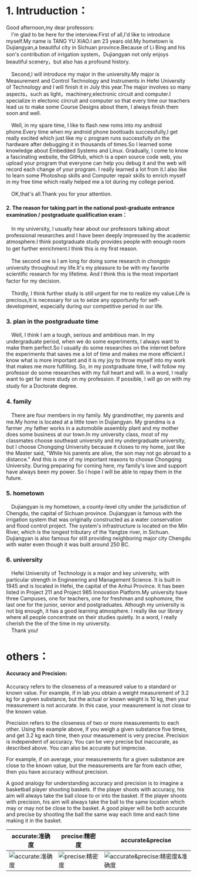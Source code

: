 # 1. Intruduction：
Good afternoon,my dear professors:  
　I'm glad to be here for the interview.First of all,I'd like to introduce myself.My name is TANG YU XIAO.I am 23 years old.My hometown is Dujiangyan,a beautiful city in Sichuan province.Because of Li Bing and his son's contribution of irrigation system，Dujiangyan not only enjoys beautiful scenery，but also has a profound history.  
 
 
　Second,I will introduce my major in the university.My major is Measurement and Control Technology and Instruments in Hefei University of Technology and I will finish it in July this year.The major involves so many aspects，such as light，machinery,electronic circuit and computer.I specialize in electonic circruit and computer so that every time our teachers lead us to make some Course Designs about them, I always finish them soon and well.  
 
 
　Well, in my spare time, I like to flash new roms into my android phone.Every time when my android phone bootloads successfully,I get really excited which just like my c program runs successfully on the hardware after debugging it in thousands of times.So I learned some knowledge about Embedded Systems and Linux. Gradually, I come to know a fascinating website, the GitHub, which is a open source code web, you upload your program that everyone can help you debug it and the web will record each change of your program. I really learned a lot from it.I also like to learn some Photoshop skills and Computer repair skills  to enrich myself in my free time which really helped me a lot during my college period.  
 
 
　OK,that's all.Thank you for your attention.

#### 2. The reason for taking part in the national post-graduate entrance examination / postgraduate qualification exam：
　In my university, I usually hear about our professors talking about professional researches and I have been deeply impressed by the academic atmosphere.I think postgraduate study provides people with enough room to get further enrichment.I think this is my first reason.
　
 
　The second one is I am long for doing some research in  chongqin university throughout my life.It's my pleasure to be with my favorite scientific research for my lifetime. And I think this is the most important factor for my decision.
　
 
　Thirdly, I think further study is still urgent for me to realize my value.Life is precious,it is necessary for us to seize any opportunity for self-development, especially during our competitive period in our life.

### 3. plan in the postgraduate time
　Well, I think I am a tough, serious and ambitious man. In my undergraduate period, when we do some experiments, I always want to make them perfect.So I usually do some researches on the internet before the experiments that saves me a lot of time and makes me more efficient.I know what is more important and it is my joy to throw myself into my work that makes me more fulfilling. So, in my postgraduate time, I will follow my professor do some researches with my full heart and will. In a word, I really want to get far more study on my profession. If possible, I will go on with my study for a Doctorate degree.
　
### 4. family
　There are four members in my family. My grandmother, my parents and me.My home is located at a little town in Dujiangyan. My grandma is a farmer ,my father works in a automobile assembly plant and my mother does some business at our town.In my university  class, most of my classmates choose southeast university and my undergraduate university, but I choose Chongqing University because it closes to my home, just like the Master said, "While his parents are alive, the son may not go abroad to a distance." And this is one of my important reasons to choose Chongqing University. During preparing for coming here, my family's love and support have always been my power. So I hope I will be able to repay them in the future.

### 5. hometown
　Dujiangyan is my hometown, a county-level city under the jurisdiction of Chengdu, the capital of Sichuan province. Dujiangyan is famous with the irrigation system that was originally constructed as a water conservation and flood control project. The system's infrastructure is located on the Min River, which is the longest tributary of the Yangtze river, in Sichuan. Dujiangyan is also famous for still providing neighboring major city Chengdu with water even though it was built around 250 BC.

### 6. university
　Hefei University of Technology is a major and key university, with particular strength in Engineering and Management Science. It is built in 1945 and is located in Hefei, the capital of the Anhui Province. It has been listed in Project 211 and Project 985 Innovation Platform.My university have three Campuses, one for teachers, one for freshman and sophomore, the last one for the junior, senior and postgraduates. Athough my university is not big enough, it has a good learning atmosphere. I really like our library where all people concentrate on their studies quietly. In a word, I really cherish the the of the time in my university.  
　Thank you!

# others：
 
#### Accuracy and Precision:

Accuracy refers to the closeness of a measured value to a standard or known value. For example, if in lab you obtain a weight measurement of 3.2 kg for a given substance, but the actual or known weight is 10 kg, then your measurement is not accurate. In this case, your measurement is not close to the known value.  

Precision refers to the closeness of two or more measurements to each other. Using the example above, if you weigh a given substance five times, and get 3.2 kg each time, then your measurement is very precise. Precision is independent of accuracy. You can be very precise but inaccurate, as described above. You can also be accurate but imprecise.  

For example, if on average, your measurements for a given substance are close to the known value, but the measurements are far from each other, then you have accuracy without precision.  

A good analogy for understanding accuracy and precision is to imagine a basketball player shooting baskets. If the player shoots with accuracy, his aim will always take the ball close to or into the basket. If the player shoots with precision, his aim will always take the ball to the same location which may or may not be close to the basket. A good player will be both accurate and precise by shooting the ball the same way each time and each time making it in the basket. 

|accurate:准确度|precise:精密度|accurate&precise|
|---|---|---|
|![accurate:准确度](https://github.com/Shawn070/Re-test-preparation/blob/master/formula/ap-1.png?raw=true)|![precise:精密度](https://github.com/Shawn070/Re-test-preparation/blob/master/formula/ap-2.png?raw=true)|![accurate&precise:精密度&准确度](https://github.com/Shawn070/Re-test-preparation/blob/master/formula/ap-3.png?raw=true)|
